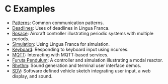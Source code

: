 # C Examples
* [Patterns](src/patterns/README.md): Common communication patterns.
* [Deadlines](src/deadlines/README.md): Uses of deadlines in Lingua Franca.
* [Rosace](src/rosace/README.md): Aircraft controller illustrating periodic systems with multiple periods.
* [Simulation](src/simulation/README.md): Using Lingua Franca for simulation.
* [Keyboard](src/keyboard/README.md): Responding to keyboard input using ncurses.
* [MQTT](src/mqtt/README.md): Interacting with MQTT-based services.
* [Furuta Pendulum](src/modal_models/FurutaPendulum/README.md): A controller and simulation illustrating a modal reactor.
* [Rhythm](src/rhythm/README.md): Sound generation and terminal user interface demos.
* [SDV](src/sdv/README.md): Software defined vehicle sketch integrating user input, a web display, and sound.